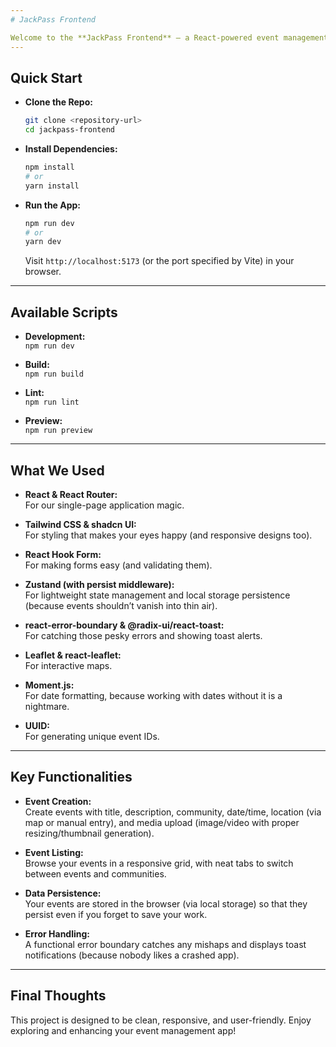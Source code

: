 ```yaml
---
# JackPass Frontend

Welcome to the **JackPass Frontend** – a React-powered event management app that lets you create, view, and manage events with media support, local persistence, and a dash of witty flair.
---
```


## Quick Start

- **Clone the Repo:**

  ```bash
  git clone <repository-url>
  cd jackpass-frontend
  ```

- **Install Dependencies:**

  ```bash
  npm install
  # or
  yarn install
  ```

- **Run the App:**
  ```bash
  npm run dev
  # or
  yarn dev
  ```
  Visit `http://localhost:5173` (or the port specified by Vite) in your browser.

---

## Available Scripts

- **Development:**  
  `npm run dev`

- **Build:**  
  `npm run build`

- **Lint:**  
  `npm run lint`

- **Preview:**  
  `npm run preview`

---

## What We Used

- **React & React Router:**  
  For our single-page application magic.

- **Tailwind CSS & shadcn UI:**  
  For styling that makes your eyes happy (and responsive designs too).

- **React Hook Form:**  
  For making forms easy (and validating them).

- **Zustand (with persist middleware):**  
  For lightweight state management and local storage persistence (because events shouldn’t vanish into thin air).

- **react-error-boundary & @radix-ui/react-toast:**  
  For catching those pesky errors and showing toast alerts.

- **Leaflet & react-leaflet:**  
  For interactive maps.

- **Moment.js:**  
  For date formatting, because working with dates without it is a nightmare.

- **UUID:**  
  For generating unique event IDs.

---

## Key Functionalities

- **Event Creation:**  
  Create events with title, description, community, date/time, location (via map or manual entry), and media upload (image/video with proper resizing/thumbnail generation).

- **Event Listing:**  
  Browse your events in a responsive grid, with neat tabs to switch between events and communities.

- **Data Persistence:**  
  Your events are stored in the browser (via local storage) so that they persist even if you forget to save your work.

- **Error Handling:**  
  A functional error boundary catches any mishaps and displays toast notifications (because nobody likes a crashed app).

---

## Final Thoughts

This project is designed to be clean, responsive, and user-friendly. Enjoy exploring and enhancing your event management app!
